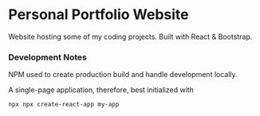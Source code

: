 # Personal Portfolio Website

Website hosting some of my coding projects. Built with React & Bootstrap.

### Development Notes

NPM used to create production build and handle development locally.

A single-page application, therefore, best initialized with
```
npx npx create-react-app my-app
```
